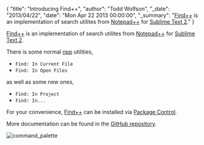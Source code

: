{
  "title": "Introducing Find++",
  "author": "Todd Wolfson",
  "_date": "2013/04/22",
  "date": "Mon Apr 22 2013 00:00:00",
  "_summary": "[Find++](https://github.com/twolfson/FindPlusPlus) is an implementation of search utilites from [Notepad++](http://notepad-plus-plus.org/) for [Sublime Text 2](http://www.sublimetext.com/2)."
}

[Find++][fpp] is an implementation of search utilites from [Notepad++][npp] for [Sublime Text 2][subl].

[fpp]: https://github.com/twolfson/FindPlusPlus
[npp]: http://notepad-plus-plus.org/
[subl]: http://www.sublimetext.com/2

There is some normal [npp][npp] utilities,

- `Find: In Current File`
- `Find: In Open Files`

as well as some new ones,

- `Find: In Project`
- `Find: In...`

For your convenience, [Find++][fpp] can be installed via [Package Control][pkg-ctrl].

[pkg-ctrl]: http://wbond.net/sublime_packages/package_control

More documentation can be found in the [GitHub repository][fpp].

![command_palette](https://f.cloud.github.com/assets/902488/279674/a552365a-9134-11e2-8c89-603fbb89b606.png)